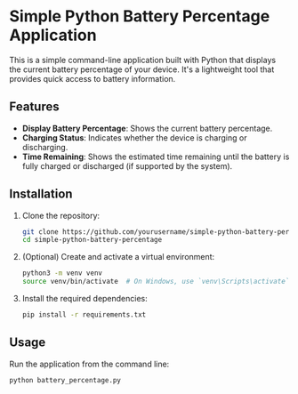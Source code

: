 # Simple Python Battery Percentage Application

This is a simple command-line application built with Python that displays the current battery percentage of your device. It's a lightweight tool that provides quick access to battery information.

## Features

- **Display Battery Percentage**: Shows the current battery percentage.
- **Charging Status**: Indicates whether the device is charging or discharging.
- **Time Remaining**: Shows the estimated time remaining until the battery is fully charged or discharged (if supported by the system).

## Installation

1. Clone the repository:
    ```bash
    git clone https://github.com/yourusername/simple-python-battery-percentage.git
    cd simple-python-battery-percentage
    ```

2. (Optional) Create and activate a virtual environment:
    ```bash
    python3 -m venv venv
    source venv/bin/activate  # On Windows, use `venv\Scripts\activate`
    ```

3. Install the required dependencies:
    ```bash
    pip install -r requirements.txt
    ```

## Usage

Run the application from the command line:
```bash
python battery_percentage.py
